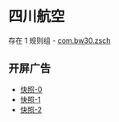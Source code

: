 # 四川航空

存在 1 规则组 - [com.bw30.zsch](/src/apps/com.bw30.zsch.ts)

## 开屏广告

- [快照-0](https://gkd-kit.songe.li/import/12882959)
- [快照-1](https://gkd-kit.songe.li/import/12882967)
- [快照-2](https://gkd-kit.songe.li/import/12882991)
